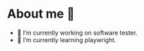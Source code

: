 # About me 👋
- 🔭 I’m currently working on software tester.
- 🌱 I’m currently learning playwright.
  


